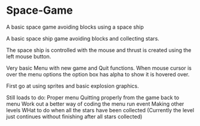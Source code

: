 # Space-Game
A basic space game avoiding blocks using a space ship

A basic space ship game avoiding blocks and collecting stars.

The space ship is controlled with the mouse and thrust is created using the left mouse button.

Very basic Menu with new game and Quit functions. When mouse cursor is over the menu options the option box has alpha to show it is hovered over.

First go at using sprites and basic explosion graphics.

Still loads to do:
Proper menu
Quitting properly from the game back to menu
Work out a better way of coding the menu run event
Making other levels
WHat to do when all the stars have been collected (Currently the level just continues without finishing after all stars collected)
